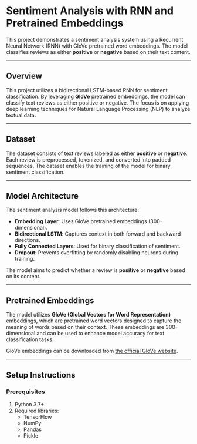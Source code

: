 # Sentiment Analysis with RNN and Pretrained Embeddings

This project demonstrates a sentiment analysis system using a Recurrent Neural Network (RNN) with GloVe pretrained word embeddings. The model classifies reviews as either **positive** or **negative** based on their text content.

---

## Overview
This project utilizes a bidirectional LSTM-based RNN for sentiment classification. By leveraging **GloVe** pretrained embeddings, the model can classify text reviews as either positive or negative. The focus is on applying deep learning techniques for Natural Language Processing (NLP) to analyze textual data.

---

## Dataset
The dataset consists of text reviews labeled as either **positive** or **negative**. Each review is preprocessed, tokenized, and converted into padded sequences. The dataset enables the training of the model for binary sentiment classification.

---

## Model Architecture
The sentiment analysis model follows this architecture:
- **Embedding Layer**: Uses GloVe pretrained embeddings (300-dimensional).
- **Bidirectional LSTM**: Captures context in both forward and backward directions.
- **Fully Connected Layers**: Used for binary classification of sentiment.
- **Dropout**: Prevents overfitting by randomly disabling neurons during training.

The model aims to predict whether a review is **positive** or **negative** based on its content.

---

## Pretrained Embeddings
The model utilizes **GloVe (Global Vectors for Word Representation)** embeddings, which are pretrained word vectors designed to capture the meaning of words based on their context. These embeddings are 300-dimensional and can be used to enhance model accuracy for text classification tasks.

GloVe embeddings can be downloaded from [the official GloVe website](https://nlp.stanford.edu/projects/glove/).

---

## Setup Instructions

### Prerequisites
1. Python 3.7+
2. Required libraries:
   - TensorFlow
   - NumPy
   - Pandas
   - Pickle


